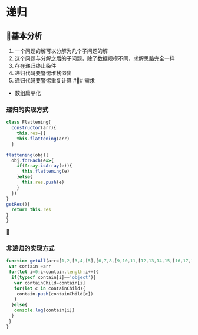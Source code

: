 # 递归
## 基本分析
   1. 一个问题的解可以分解为几个子问题的解
   2. 这个问题与分解之后的子问题，除了数据规模不同，求解思路完全一样
   3. 存在递归终止条件
   4. 递归代码要警惕堆栈溢出
   5. 递归代码要警惕重复计算
## 需求
* 数组扁平化 

### 递归的实现方式
``` javascript
class Flattening{
  constructor(arr){
    this.res=[]
    this.flattening(arr)
  }

flattening(obj){
  obj.forEach(e=>{
    if(Array.isArray(e)){
      this.flattening(e)
    }else{
      this.res.push(e)
    }
  })
}
getRes(){
  return this.res
}
}
```

### 非递归的实现方式
``` javascript
function getAll(arr=[1,2,[3,4,[5],[6,7,8,[9,10,11,[12,13,14,15,[16,17,18]]]]]]){
 var contain =arr
 for(let i=0;i<contain.length;i++){
  if(typeof contain[i]=='object'){
   var containChild=contain[i]
   for(let c in containChild){
    contain.push(containChild[c])
   }
  }else{
   console.log(contain[i])
  }
 }
}
```